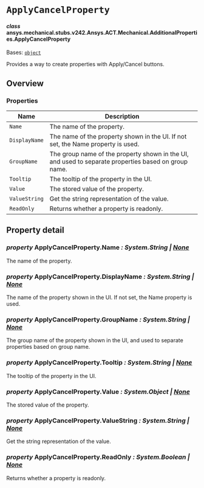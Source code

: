 # `ApplyCancelProperty`



#### *class* ansys.mechanical.stubs.v242.Ansys.ACT.Mechanical.AdditionalProperties.ApplyCancelProperty

Bases: [`object`](https://docs.python.org/3/library/functions.html#object)

Provides a way to create properties with Apply/Cancel buttons.

<!-- !! processed by numpydoc !! -->

<a id="overview"></a>

## Overview

### Properties

| Name | Description |
|---------------|------------------------------------------------------------------------------------------------------|
| `Name`        | The name of the property.                                                                            |
| `DisplayName` | The name of the property shown in the UI. If not set, the Name property is used.                     |
| `GroupName`   | The group name of the property shown in the UI, and used to separate properties based on group name. |
| `Tooltip`     | The tooltip of the property in the UI.                                                               |
| `Value`       | The stored value of the property.                                                                    |
| `ValueString` | Get the string representation of the value.                                                          |
| `ReadOnly`    | Returns whether a property is readonly.                                                              |

<a id="property-detail"></a>

## Property detail

### *property* ApplyCancelProperty.Name *: System.String | [None](https://docs.python.org/3/library/constants.html#None)*

The name of the property.

<!-- !! processed by numpydoc !! -->

### *property* ApplyCancelProperty.DisplayName *: System.String | [None](https://docs.python.org/3/library/constants.html#None)*

The name of the property shown in the UI. If not set, the Name property is used.

<!-- !! processed by numpydoc !! -->

### *property* ApplyCancelProperty.GroupName *: System.String | [None](https://docs.python.org/3/library/constants.html#None)*

The group name of the property shown in the UI, and used to separate properties based on group name.

<!-- !! processed by numpydoc !! -->

### *property* ApplyCancelProperty.Tooltip *: System.String | [None](https://docs.python.org/3/library/constants.html#None)*

The tooltip of the property in the UI.

<!-- !! processed by numpydoc !! -->

### *property* ApplyCancelProperty.Value *: System.Object | [None](https://docs.python.org/3/library/constants.html#None)*

The stored value of the property.

<!-- !! processed by numpydoc !! -->

### *property* ApplyCancelProperty.ValueString *: System.String | [None](https://docs.python.org/3/library/constants.html#None)*

Get the string representation of the value.

<!-- !! processed by numpydoc !! -->

### *property* ApplyCancelProperty.ReadOnly *: System.Boolean | [None](https://docs.python.org/3/library/constants.html#None)*

Returns whether a property is readonly.

<!-- !! processed by numpydoc !! -->

